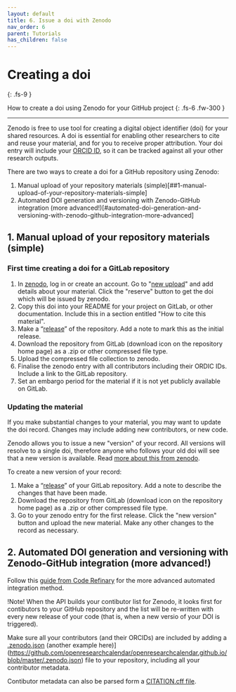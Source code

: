 ```yaml
---
layout: default
title: 6. Issue a doi with Zenodo
nav_order: 6
parent: Tutorials
has_children: false
---
```



<!-- https://guides.lib.berkeley.edu/citeyourcode -->



# Creating a doi
{: .fs-9 }

How to create a doi using Zenodo for your GitHub project
{: .fs-6 .fw-300 }

---

Zenodo is free to use tool for creating a digital object identifier (doi) for your shared resources. A doi is essential for enabling other researchers to cite and reuse your material, and for you to receive proper attribution. Your doi entry will include your [ORCID ID](https://info.orcid.org/benefits-for-researchers/), so it can be tracked against all your other research outputs.

There are two ways to create a doi for a GitHub repository using Zenodo:
1. Manual upload of your repository materials (simple)[##1-manual-upload-of-your-repository-materials-simple]
2. Automated DOI generation and versioning with Zenodo-GitHub integration (more advanced!)[#automated-doi-generation-and-versioning-with-zenodo-github-integration-more-advanced]

## 1. Manual upload of your repository materials (simple)


### First time creating a doi for a GitLab repository

1. In [zenodo](https://zenodo.org), log in or create an account. Go to "[new upload](https://zenodo.org/deposit/new)" and add details about your material. Click the "reserve" button to get the doi which will be issued by zenodo.
2. Copy this doi into your README for your project on GitLab, or other documentation. Include this in a section entitled "How to cite this material".
3. Make a “[release](https://stackoverflow.com/questions/29520905/how-to-create-releases-in-gitlab)” of the repository. Add a note to mark this as the initial release.
4. Download the repository from GitLab (download icon on the repository home page) as a .zip or other compressed file type.
5. Upload the compressed file collection to zenodo.
6. Finalise the zenodo entry with all contributors including their ORDIC IDs. Include a link to the GitLab repository.
7. Set an embargo period for the material if it is not yet publicly available on GitLab.

### Updating the material

If you make substantial changes to your material, you may want to update the doi record. Changes may include adding new contributors, or new code.

Zenodo allows you to issue a new "version" of your record. All versions will resolve to a single doi, therefore anyone who follows your old doi will see that a new version is available. Read [more about this from zenodo](https://blog.zenodo.org/2017/05/30/doi-versioning-launched/).

To create a new version of your record:

1. Make a “[release](https://stackoverflow.com/questions/29520905/how-to-create-releases-in-gitlab)” of your GitLab repository. Add a note to describe the changes that have been made.
2. Download the repository from GitLab (download icon on the repository home page) as a .zip or other compressed file type.
3. Go to your zenodo entry for the first release. Click the "new version" button and upload the new material. Make any other changes to the record as necessary.

## 2. Automated DOI generation and versioning with Zenodo-GitHub integration (more advanced!)

Follow this [guide from Code Refinary](https://coderefinery.github.io/github-without-command-line/doi/) for the more advanced automated integration method.

!Note! When the API builds your contibutor list for Zenodo, it looks first for contibutors to your GitHub repository and the list will be re-written with every new release of your code (that is, when a new versio of your DOI is triggered).

Make sure all your contributors (and their ORCIDs) are included by adding a [.zenodo.json](https://developers.zenodo.org/#add-metadata-to-your-github-repository-release) (another example here)](https://github.com/openresearchcalendar/openresearchcalendar.github.io/blob/master/.zenodo.json) file to your repository, including all your contributor metadata.

Contibutor metadata can also be parsed form a [CITATION.cff file](https://citation-file-format.github.io/#/supported-by-zenodo-). 
